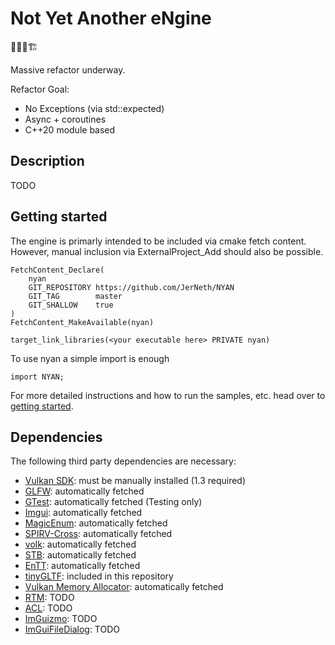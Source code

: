 ﻿# Not Yet Another eNgine

🚜👷🚧🏗️

Massive refactor underway.

Refactor Goal:
- No Exceptions (via std::expected)
- Async + coroutines
- C++20 module based

## Description

TODO

## Getting started

The engine is primarly intended to be included via cmake fetch content.
However, manual inclusion via ExternalProject_Add should also be possible.

```
FetchContent_Declare(
	nyan
	GIT_REPOSITORY https://github.com/JerNeth/NYAN
	GIT_TAG        master
	GIT_SHALLOW    true
)
FetchContent_MakeAvailable(nyan)

target_link_libraries(<your executable here> PRIVATE nyan)
```

To use nyan a simple import is enough

```
import NYAN;
```

For more detailed instructions and how to run the samples, etc. head over to [getting started](./doc/getting_started.md).

## Dependencies

The following third party dependencies are necessary:

- [Vulkan SDK](https://vulkan.lunarg.com/): must be manually installed (1.3 required)
- [GLFW](https://github.com/glfw/glfw): automatically fetched
- [GTest](https://github.com/google/googletest): automatically fetched (Testing only)
- [Imgui](https://github.com/ocornut/imgui): automatically fetched
- [MagicEnum](https://github.com/Neargye/magic_enum): automatically fetched
- [SPIRV-Cross](https://github.com/KhronosGroup/SPIRV-Cross): automatically fetched
- [volk](https://github.com/zeux/volk): automatically fetched
- [STB](https://github.com/nothings/stb): automatically fetched
- [EnTT](https://github.com/skypjack/entt.git): automatically fetched
- [tinyGLTF](https://github.com/syoyo/tinygltf): included in this repository
- [Vulkan Memory Allocator](https://github.com/GPUOpen-LibrariesAndSDKs/VulkanMemoryAllocator): automatically fetched
- [RTM](https://github.com/nfrechette/rtm/tree/develop): TODO
- [ACL](https://github.com/nfrechette/acl): TODO
- [ImGuizmo](https://github.com/CedricGuillemet/ImGuizmo): TODO
- [ImGuiFileDialog](https://github.com/aiekick/ImGuiFileDialog): TODO